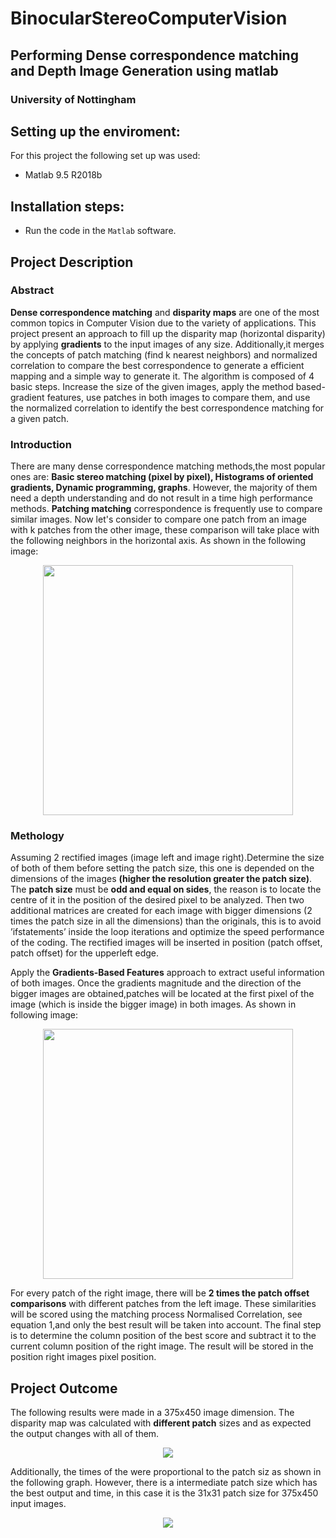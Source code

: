 # BinocularStereoComputerVision
## Performing Dense correspondence matching and Depth Image Generation using matlab
### University of Nottingham

## Setting up the enviroment:
For this project the following set up was used:
- Matlab 9.5 	R2018b

## Installation steps:
- Run the code in the ```Matlab``` software.

## Project Description
### Abstract
**Dense correspondence matching** and **disparity maps** are one of the most common topics in Computer Vision due to the variety of applications. This project present an approach to fill up the disparity map (horizontal disparity) by applying **gradients** to the input images of any size. Additionally,it merges the concepts of patch matching (find k nearest neighbors) and normalized correlation to compare the best correspondence to generate a efficient mapping and a simple way to generate it. The algorithm is composed of 4 basic steps. Increase the size of the given images, apply the method based-gradient features, use patches in both images to compare them, and use the normalized correlation to identify the best correspondence matching for a given patch.

### Introduction
There are many dense correspondence matching methods,the most popular ones are: **Basic stereo matching (pixel by pixel), Histograms of oriented gradients, Dynamic programming, graphs**. However, the majority of them need a depth understanding and do not result in a time high performance
methods. **Patching matching** correspondence is frequently use to compare similar images. Now let's consider to compare one patch from an image with k patches from the other image, these comparison will take place with the following neighbors in the horizontal axis. As shown in the following image:

<p align="center">
  <img src="ImgReadme/Patches.png" width = 400>
</p>

### Methology
Assuming 2 rectified images (image left and image right).Determine the size of both of them before setting the patch size, this one is depended on the dimensions of the images **(higher the resolution greater the patch size)**. The **patch size** must be **odd and equal on sides**, the reason is to locate the centre of it in the position of the desired pixel to be analyzed. Then two additional matrices are created for each image with bigger dimensions (2 times the patch size in all the dimensions) than the originals, this is to avoid ’ifstatements’ inside the loop iterations and optimize the speed performance of the coding. The rectified images will be inserted in position (patch offset, patch offset) for the upperleft edge. 

Apply the **Gradients-Based Features** approach to extract useful information of both images. Once the gradients magnitude and the direction of the bigger images are obtained,patches will be located at the first pixel of the image (which is inside the bigger image) in both images. As shown in following image:

<p align="center">
  <img src="ImgReadme/patch_init_pos.png" width = 400>
</p>

For every patch of the right image, there will be **2 times the patch offset comparisons** with different patches from the left image. These similarities will be scored using the matching process Normalised Correlation, see equation 1,and only the best result will be taken into account. The final step is to determine the column position of the best score and subtract it to the current column position of the right image. The result will be stored in the position right images pixel position.

## Project Outcome
The following results were made in a 375x450 image dimension. The disparity map was calculated with
**different patch** sizes and as expected the output changes with all of them. 

<p align="center">
  <img src="ImgReadme/Output_diff_patch_size.png">
</p>

Additionally, the times of the were proportional to the patch siz as shown in the following graph. However, there is a intermediate patch size which has the best output and time, in this case it is the 31x31 patch size for 375x450 input images.

<p align="center">
  <img src="ImgReadme/graph.png">
</p>




